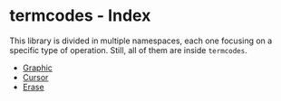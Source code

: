 # termcodes - Index
This library is divided in multiple namespaces, each one focusing on a specific type of operation. Still, all of them are inside `termcodes`.
- [Graphic](graphic.md)
- [Cursor](cursor.md)
- [Erase](erase.md)